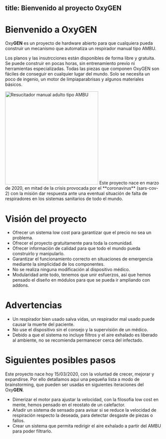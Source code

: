 title: Bienvenido al proyecto OxyGEN
---

# Bienvenido a OxyGEN 
Oxy**GEN** es un proyecto de hardware abierto para que cualquiera pueda construir un mecanismo que automatiza un respirador manual tipo AMBU. 

Los planos y las insutrcciones están disponibles de forma libre y gratuita. Se puede construir en pocas horas, sin entrenamiento previo ni herramientas especializadas. Todas las piezas que componen OxyGEN son fáciles de conseguir en cualquier lugar del mundo. Solo se necesita un poco de ingenio, un motor de limpiaparabrisas y algunos materiales básicos. 

<img src="/images/resucitador-manual-adulto-tipo-ambu.png" width="300" alt="Resucitador manual adulto tipo AMBU" >
Este proyecto nace en marzo de 2020, en mitad de la crisis provocada por el **coronavirus** (sars-cov-2) con la misión dar respuesta ante una eventual situación de falta de respiradores en los sistemas sanitarios de todo el mundo.


# Visión del proyecto             
* Ofrecer un sistema low cost para garantizar que el precio no sea un problema.
* Ofrecer el proyecto gratuitamente para toda la comunidad.
* Ofrecer información de calidad para que todo el mundo pueda construirlo y manipularlo.
* Garantizar el funcionamiento correcto en situaciones de emergencia mediante la simplicidad de los componentes.
* No se realiza ninguna modificación al dispositivo médico.
* Modularidad ante todo, tenemos que unir esfuerzos, así que hemos pensado el diseño en módulos para que se pueda ir ampliando con addons.

# Advertencias
* Un respirador bien usado salva vidas, un respirador mal usado puede causar la muerte del paciente.
* No use el dispositivo sin el consejo y la supervisión de un médico.
* Debido a que el sistema no incluye filtros y el aire exhalado es liberado al ambiente, no se recomienda permanecer cerca del infectado.

# Siguientes posibles pasos
Este proyecto nace hoy 15/03/2020, con la voluntad de crecer, mejorar y expandirse. Por ello detallamos aqui una pequeña lista a modo de brainstorming, que pueden ser usadas en siguientes iteraciones del Oxy**GEN**.
* Dimerizar el motor para ajustar la velocidad, con la filosofia low cost en mente, hemos pensado en el reostato de un calefactor.
* Añadir un sistema de sensado para avisar si se reduce la velocidad de respiración respecto la deseada, para detectar desgaste de piezas o fallos.
* Crear un sistema que permita redirigir el aire exhalado a partir del AMBU para poder filtrarlo.
